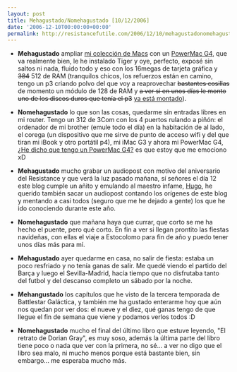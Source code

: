 ```yaml
---
layout: post
title: Mehagustado/Nomehagustado [10/12/2006]
date: '2006-12-10T00:00:00+00:00'
permalink: http://resistancefutile.com/2006/12/10/mehagustadonomehagustado-10122006/
---
```

- <span style="font-weight:bold;">Mehagustado</span> ampliar <a href="http://www.flickr.com/photos/savior1980/318898744/">mi colección de Macs</a> con un <a href="http://www.flickr.com/photos/strongershen/207930397/">PowerMac G4</a>, que va realmente bien, le he instalado Tiger y oye, perfecto, exposé sin saltos ni nada, fluido todo y eso con los 16megas de tarjeta gráfica y <s>384</s> 512 de RAM (tranquilos chicos, los refuerzos están en camino, tengo un p3 criando polvo del que voy a reaprovechar <s>bastantes cosillas</s> de momento un módulo de 128 de RAM y <s>a ver si en unos días le monto uno de los discos duros que tenía el p3</s> <a href="http://resistancefutile.blogspot.com/2006/12/mis-unidades.html">ya está montado</a>).

- <span style="font-weight:bold;">Nomehagustado</span> lo que son las cosas, quedarme sin entradas libres en mi router. Tengo un 312 de 3Com con los 4 puertos rulando a piñón: el ordenador de mi brother (emule todo el día) en la habitación de al lado, el corega (un dispositivo que me sirve de punto de acceso wifi y del que tiran mi iBook y otro portátil p4), mi iMac G3 y ahora mi PowerMac G4, <a href="http://resistancefutile.blogspot.com/2006/12/ilusin.html">¿He dicho que tengo un PowerMac G4?</a> es que estoy que me emociono xD

- <span style="font-weight:bold;">Mehagustado</span> mucho grabar un audiopost con motivo del aniversario del Resistance y que verá la luz pasado mañana, sí señores el día 12 este blog cumple un añito y emulando al maestro infame, <a href="http://solo.infames.org">Hugo</a>, he querido también sacar un audiopost contando los orígenes de este blog y mentando a casi todos (seguro que me he dejado a gente) los que he ido conociendo durante este año.

- <span style="font-weight:bold;">Nomehagustado</span> que mañana haya que currar, que corto se me ha hecho el puente, pero qué corto. En fin a ver si llegan prontito las fiestas navideñas, con ellas el viaje a Estocolomo para fin de año y puedo tener unos días más para mí.

- <span style="font-weight:bold;">Mehagustado</span> ayer quedarme en casa, no salir de fiesta: estaba un poco resfriado y no tenía ganas de salir. Me quedé viendo el partido del Barça y luego el Sevilla-Madrid, hacía tiempo que no disfrutaba tanto del futbol y del descanso completo un sábado por la noche.

- <span style="font-weight:bold;">Mehangustado</span> los capítulos que he visto de la tercera temporada de Battlestar Galáctica, y también me ha gustado enterarme hoy que aún nos quedan por ver dos: el nueve y el diez, qué ganas tengo de que llegue el fin de semana que viene y podamos verlos todos :D

- <span style="font-weight:bold;">Nomehagustado</span> mucho el final del último libro que estuve leyendo, "El retrato de Dorian Gray", es muy soso, además la última parte del libro tiene poco o nada que ver con la primera, no sé... a ver no digo que el libro sea malo, ni mucho menos porque está bastante bien, sin embargo... me esperaba mucho más.
